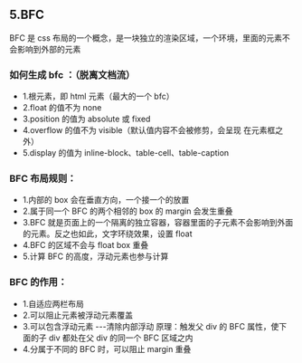﻿## 5.BFC

BFC 是 css 布局的一个概念，是一块独立的渲染区域，一个环境，里面的元素不会影响到外部的元素

### 如何生成 bfc ：（脱离文档流）

* 1.根元素，即 html 元素（最大的一个 bfc）
* 2.float 的值不为 none
* 3.position 的值为 absolute 或 fixed
* 4.overflow 的值不为 visible（默认值内容不会被修剪，会呈现 在元素框之外）
* 5.display 的值为 inline-block、table-cell、table-caption

### BFC 布局规则：

* 1.内部的 box 会在垂直方向，一个接一个的放置
* 2.属于同一个 BFC 的两个相邻的 box 的 margin 会发生重叠
* 3.BFC 就是页面上的一个隔离的独立容器，容器里面的子元素不会影响到外面的元素。反之也如此，文字环绕效果，设置 float
* 4.BFC 的区域不会与 float box 重叠
* 5.计算 BFC 的高度，浮动元素也参与计算

### BFC 的作用：

* 1.自适应两栏布局
* 2.可以阻止元素被浮动元素覆盖
* 3.可以包含浮动元素 ---清除内部浮动 原理：触发父 div 的 BFC 属性，使下面的子 div 都处在父 div 的同一个 BFC 区域之内
* 4.分属于不同的 BFC 时，可以阻止 margin 重叠
